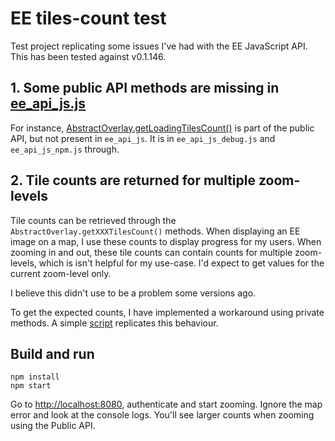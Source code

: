 # EE tiles-count test

Test project replicating some issues I've had with the EE JavaScript API. This has been tested against v0.1.146.

## 1. Some public API methods are missing in [ee_api_js.js](https://github.com/google/earthengine-api/blob/master/javascript/build/ee_api_js.js)
For instance, [AbstractOverlay.getLoadingTilesCount()](https://github.com/google/earthengine-api/blob/master/javascript/src/layers/abstractoverlay.js#L127)
is part of the public API, but not present in `ee_api_js`. It is in `ee_api_js_debug.js` and `ee_api_js_npm.js` through.

## 2. Tile counts are returned for multiple zoom-levels
Tile counts can be retrieved through the `AbstractOverlay.getXXXTilesCount()` methods.
When displaying an EE image on a map, I use these counts to display progress for my users. 
When zooming in and out, these tile counts can contain counts for multiple zoom-levels, which is isn't helpful for my
use-case. I'd expect to get values for the current zoom-level only.

I believe this didn't use to be a problem some versions ago.

To get the expected counts, I have implemented a workaround using private methods. 
A simple [script](static/script.js) replicates this behaviour.

## Build and run
```
npm install
npm start
```  
Go to [http://localhost:8080](http://localhost:8080), authenticate and start zooming. Ignore the map error and look at 
the console logs. You'll see larger counts when zooming using the Public API.
